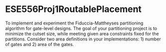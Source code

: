 # ESE556Proj1RoutablePlacement
To implement and experiment the Fiduccia-Mattheyses partitioning algorithm for gate-level designs. The goal of your partitioning project is to minimize the cutset size, while meeting given area constraints fixed for the partitions. Consider two area definitions in your implementations: 1) number of gates and 2) area of the gates.
